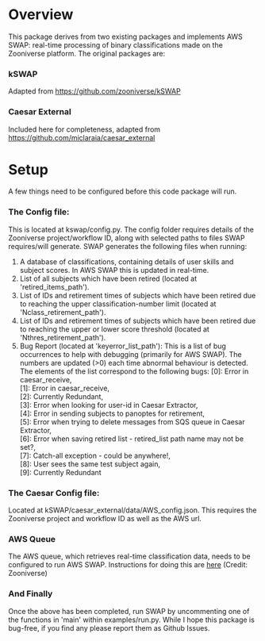 
# Overview
This package derives from two existing packages and implements AWS SWAP: real-time processing of binary classifications made on the Zooniverse platform. The original packages are:
### kSWAP
Adapted from https://github.com/zooniverse/kSWAP
### Caesar External
Included here for completeness, adapted from https://github.com/miclaraia/caesar_external

# Setup
A few things need to be configured before this code package will run. 

### The Config file:
This is located at kswap/config.py. The config folder requires details of the Zooniverse project/workflow ID, along with
selected paths to files SWAP requires/will generate. 
SWAP generates the following files when running:
1) A database of classifications, containing details of user skills and subject scores. In AWS SWAP this is updated in 
real-time.
2) List of all subjects which have been retired (located at 'retired_items_path').
3) List of IDs and retirement times of subjects which have been retired due to reaching the upper classification-number limit (located at 'Nclass_retirement_path').
4) List of IDs and retirement times of subjects which have been retired due to reaching the upper or lower score threshold (located at 'Nthres_retirement_path').
5) Bug Report (located at 'keyerror_list_path'): This is a list of bug occurrences to help with debugging (primarily for AWS SWAP). The numbers are updated (>0) each time abnormal behaviour is detected. The elements of the list correspond to the following bugs:
[0]: Error in caesar_receive,\
[1]: Error in caesar_receive,\
[2]: Currently Redundant,\
[3]: Error when looking for user-id in Caesar Extractor,\
[4]: Error in sending subjects to panoptes for retirement,\
[5]: Error when trying to delete messages from SQS queue in Caesar Extractor,\
[6]: Error when saving retired list - retired_list path name may not be set?,\
[7]: Catch-all exception - could be anywhere!,\
[8]: User sees the same test subject again,\
[9]: Currently Redundant

### The Caesar Config file:
Located at kSWAP/caesar_external/data/AWS_config.json. This requires the Zooniverse project and workflow ID as well as the AWS url.

### AWS Queue
The AWS queue, which retrieves real-time classification data, needs to be configured to run AWS SWAP. Instructions for doing this are [here](https://docs.google.com/document/d/1kFpuq2QxfeXJRy6cIiAQgYiYt2Z2lr_OB5hIKPG246Y/edit?usp=sharing) (Credit: Zooniverse)
### And Finally
Once the above has been completed, run SWAP by uncommenting one of the functions in 'main' within examples/run.py.
While I hope this package is bug-free, if you find any please report them as Github Issues.